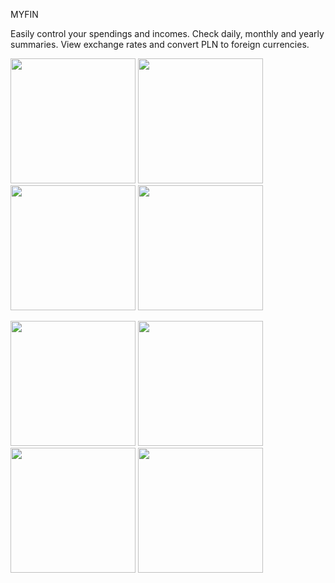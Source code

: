 MYFIN

Easily control your spendings and incomes. 
Check daily, monthly and yearly summaries. 
View exchange rates and convert PLN to foreign currencies.


<p float="left">
  <img src="https://github.com/patrykstraczek/myfin/assets/106317125/7624141a-2986-42fc-97ed-1c982d09a561" width="200" />
  <img src="https://github.com/patrykstraczek/myfin/assets/106317125/d144bbd1-0821-44fb-830e-485619acd06f" width="200" />
  <img src="https://github.com/patrykstraczek/myfin/assets/106317125/9ed4c332-01b1-4fd2-9dec-76e3639e4ec3" width="200" />
  <img src="https://github.com/patrykstraczek/myfin/assets/106317125/224dddc5-bc51-4e28-91ff-3fbe93e43904" width="200" />
</p>
<p float="left">
  <img src="https://github.com/patrykstraczek/myfin/assets/106317125/70081907-bfbb-484a-a429-cba602c9efd2" width="200" />
  <img src="https://github.com/patrykstraczek/myfin/assets/106317125/2567f97e-776c-404d-86b2-39757d2d1a6d" width="200" /> 
  <img src="https://github.com/patrykstraczek/myfin/assets/106317125/7b06a4b2-adb5-4b32-acd7-8a6eaee76f81" width="200" />
  <img src="https://github.com/patrykstraczek/myfin/assets/106317125/55ac3d38-108d-44e6-b828-586754f77925" width="200" /> 
</p>

